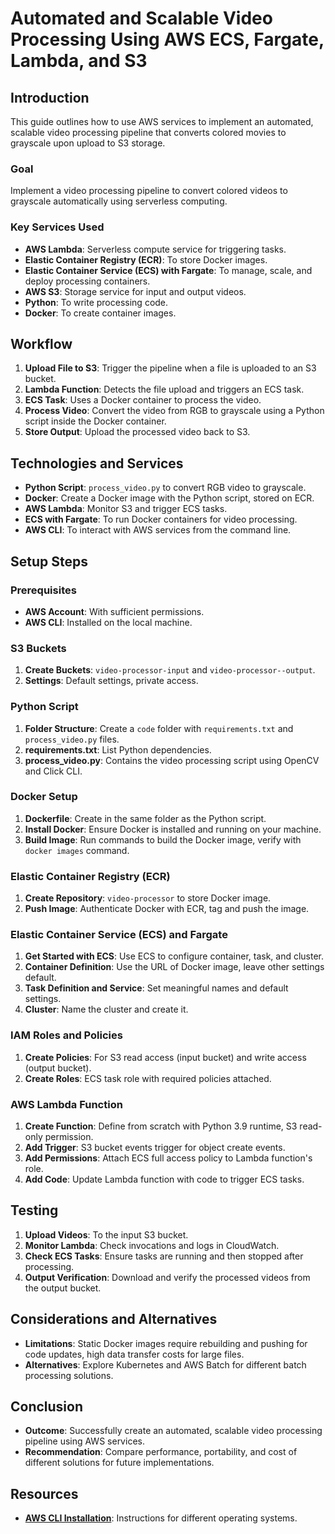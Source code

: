 # Automated and Scalable Video Processing Using AWS ECS, Fargate, Lambda, and S3

## Introduction

This guide outlines how to use AWS services to implement an automated, scalable video processing pipeline that converts colored movies to grayscale upon upload to S3 storage.

### Goal

Implement a video processing pipeline to convert colored videos to grayscale automatically using serverless computing.

### Key Services Used

- **AWS Lambda**: Serverless compute service for triggering tasks.
- **Elastic Container Registry (ECR)**: To store Docker images.
- **Elastic Container Service (ECS) with Fargate**: To manage, scale, and deploy processing containers.
- **AWS S3**: Storage service for input and output videos.
- **Python**: To write processing code.
- **Docker**: To create container images.

## Workflow

1. **Upload File to S3**: Trigger the pipeline when a file is uploaded to an S3 bucket.
2. **Lambda Function**: Detects the file upload and triggers an ECS task.
3. **ECS Task**: Uses a Docker container to process the video.
4. **Process Video**: Convert the video from RGB to grayscale using a Python script inside the Docker container.
5. **Store Output**: Upload the processed video back to S3.

## Technologies and Services

- **Python Script**: `process_video.py` to convert RGB video to grayscale.
- **Docker**: Create a Docker image with the Python script, stored on ECR.
- **AWS Lambda**: Monitor S3 and trigger ECS tasks.
- **ECS with Fargate**: To run Docker containers for video processing.
- **AWS CLI**: To interact with AWS services from the command line.

## Setup Steps

### Prerequisites

- **AWS Account**: With sufficient permissions.
- **AWS CLI**: Installed on the local machine.

### S3 Buckets

1. **Create Buckets**: `video-processor-input` and `video-processor--output`.
2. **Settings**: Default settings, private access.

### Python Script

1. **Folder Structure**: Create a `code` folder with `requirements.txt` and `process_video.py` files.
2. **requirements.txt**: List Python dependencies.
3. **process_video.py**: Contains the video processing script using OpenCV and Click CLI.

### Docker Setup

1. **Dockerfile**: Create in the same folder as the Python script.
2. **Install Docker**: Ensure Docker is installed and running on your machine.
3. **Build Image**: Run commands to build the Docker image, verify with `docker images` command.

### Elastic Container Registry (ECR)

1. **Create Repository**: `video-processor` to store Docker image.
2. **Push Image**: Authenticate Docker with ECR, tag and push the image.

### Elastic Container Service (ECS) and Fargate

1. **Get Started with ECS**: Use ECS to configure container, task, and cluster.
2. **Container Definition**: Use the URL of Docker image, leave other settings default.
3. **Task Definition and Service**: Set meaningful names and default settings.
4. **Cluster**: Name the cluster and create it.

### IAM Roles and Policies

1. **Create Policies**: For S3 read access (input bucket) and write access (output bucket).
2. **Create Roles**: ECS task role with required policies attached.

### AWS Lambda Function

1. **Create Function**: Define from scratch with Python 3.9 runtime, S3 read-only permission.
2. **Add Trigger**: S3 bucket events trigger for object create events.
3. **Add Permissions**: Attach ECS full access policy to Lambda function's role.
4. **Add Code**: Update Lambda function with code to trigger ECS tasks.

## Testing

1. **Upload Videos**: To the input S3 bucket.
2. **Monitor Lambda**: Check invocations and logs in CloudWatch.
3. **Check ECS Tasks**: Ensure tasks are running and then stopped after processing.
4. **Output Verification**: Download and verify the processed videos from the output bucket.

## Considerations and Alternatives

- **Limitations**: Static Docker images require rebuilding and pushing for code updates, high data transfer costs for large files.
- **Alternatives**: Explore Kubernetes and AWS Batch for different batch processing solutions.

## Conclusion

- **Outcome**: Successfully create an automated, scalable video processing pipeline using AWS services.
- **Recommendation**: Compare performance, portability, and cost of different solutions for future implementations.

## Resources

- **[AWS CLI Installation](https://docs.aws.amazon.com/cli/latest/userguide/getting-started-install.html)**: Instructions for different operating systems.
